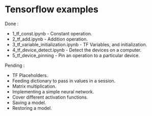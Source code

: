 # Tensorflow examples

Done :

* 1_tf_const.ipynb - Constant operation.
* 2_tf_add.ipynb - Addition operation.
* 3_tf_variable_initialization.ipynb - TF Variables, and initialization.
* 4_tf_device_detect.ipynb - Detect the devices on a computer.
* 5_tf_device_pinning - Pin an operation to a particular device.

Pending :

* TF Placeholders.
* Feeding dictionary to pass in values in a session. 
* Matrix multiplication.
* Implementing a simple neural network.
* Cover different activation functions.
* Saving a model.
* Restoring a model.